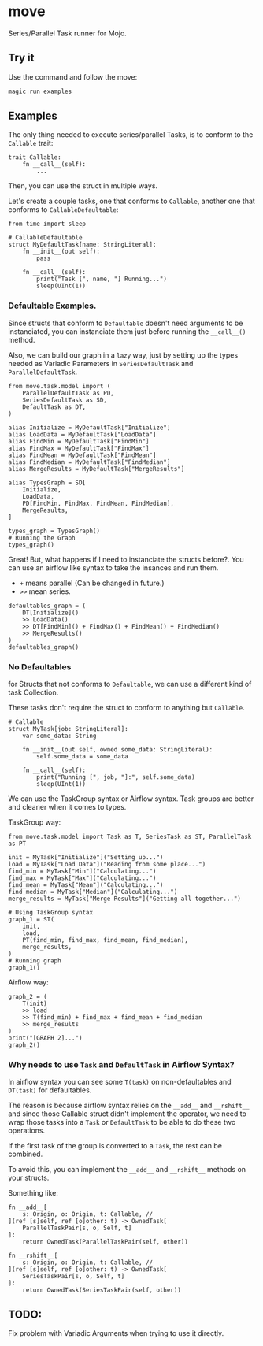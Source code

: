 # move
Series/Parallel Task runner for Mojo.

## Try it
Use the command and follow the move:
```sh
magic run examples
```

## Examples
The only thing needed to execute series/parallel Tasks, is to conform to the `Callable` trait:
```mojo
trait Callable:
    fn __call__(self):
        ...
```
Then, you can use the struct in multiple ways.

Let's create a couple tasks, one that conforms to `Callable`, another one that conforms to `CallableDefaultable`:
```mojo
from time import sleep

# CallableDefaultable
struct MyDefaultTask[name: StringLiteral]:
    fn __init__(out self):
        pass

    fn __call__(self):
        print("Task [", name, "] Running...")
        sleep(UInt(1))
```

### Defaultable Examples.
Since structs that conform to `Defaultable` doesn't need arguments to be instanciated, you can instanciate them just before running the `__call__()` method.

Also, we can build our graph in a `lazy` way, just by setting up the types needed as Variadic Parameters in `SeriesDefaultTask` and `ParallelDefaultTask`.

```mojo
from move.task.model import (
    ParallelDefaultTask as PD,
    SeriesDefaultTask as SD,
    DefaultTask as DT,
)

alias Initialize = MyDefaultTask["Initialize"]
alias LoadData = MyDefaultTask["LoadData"]
alias FindMin = MyDefaultTask["FindMin"]
alias FindMax = MyDefaultTask["FindMax"]
alias FindMean = MyDefaultTask["FindMean"]
alias FindMedian = MyDefaultTask["FindMedian"]
alias MergeResults = MyDefaultTask["MergeResults"]

alias TypesGraph = SD[
    Initialize,
    LoadData,
    PD[FindMin, FindMax, FindMean, FindMedian],
    MergeResults,
]

types_graph = TypesGraph()
# Running the Graph
types_graph()
```

Great! But, what happens if I need to instanciate the structs before?. You can use an airflow like syntax to take the insances and run them.
* `+` means parallel (Can be changed in future.)
* `>>` mean series.
```mojo
defaultables_graph = (
    DT[Initialize]()
    >> LoadData()
    >> DT[FindMin]() + FindMax() + FindMean() + FindMedian()
    >> MergeResults()
)
defaultables_graph()
```

### No Defaultables
for Structs that not conforms to `Defaultable`, we can use a different kind of task Collection.

These tasks don't require the struct to conform to anything but `Callable`.

```mojo
# Callable
struct MyTask[job: StringLiteral]:
    var some_data: String

    fn __init__(out self, owned some_data: StringLiteral):
        self.some_data = some_data

    fn __call__(self):
        print("Running [", job, "]:", self.some_data)
        sleep(UInt(1))
```

We can use the TaskGroup syntax or Airflow syntax. Task groups are better and cleaner when it comes to types.

TaskGroup way:
```mojo
from move.task.model import Task as T, SeriesTask as ST, ParallelTask as PT

init = MyTask["Initialize"]("Setting up...")
load = MyTask["Load Data"]("Reading from some place...")
find_min = MyTask["Min"]("Calculating...")
find_max = MyTask["Max"]("Calculating...")
find_mean = MyTask["Mean"]("Calculating...")
find_median = MyTask["Median"]("Calculating...")
merge_results = MyTask["Merge Results"]("Getting all together...")

# Using TaskGroup syntax
graph_1 = ST(
    init,
    load,
    PT(find_min, find_max, find_mean, find_median),
    merge_results,
)
# Running graph
graph_1()
```

Airflow way:
```mojo
graph_2 = (
    T(init)
    >> load
    >> T(find_min) + find_max + find_mean + find_median
    >> merge_results
)
print("[GRAPH 2]...")
graph_2()
```

### Why needs to use `Task` and `DefaultTask` in Airflow Syntax?
In airflow syntax you can see some `T(task)` on non-defaultables and `DT(task)` for defaultables.

The reason is because airflow syntax relies on the `__add__` and `__rshift__` and since those Callable struct didn't implement the operator, we need to
wrap those tasks into a `Task` or `DefaultTask` to be able to do these two operations.

If the first task of the group is converted to a `Task`, the rest can be combined.

To avoid this, you can implement the `__add__` and `__rshift__` methods on your structs.

Something like:

```mojo
fn __add__[
    s: Origin, o: Origin, t: Callable, //
](ref [s]self, ref [o]other: t) -> OwnedTask[
    ParallelTaskPair[s, o, Self, t]
]:
    return OwnedTask(ParallelTaskPair(self, other))

fn __rshift__[
    s: Origin, o: Origin, t: Callable, //
](ref [s]self, ref [o]other: t) -> OwnedTask[
    SeriesTaskPair[s, o, Self, t]
]:
    return OwnedTask(SeriesTaskPair(self, other))
```

## TODO:
Fix problem with Variadic Arguments when trying to use it directly.
